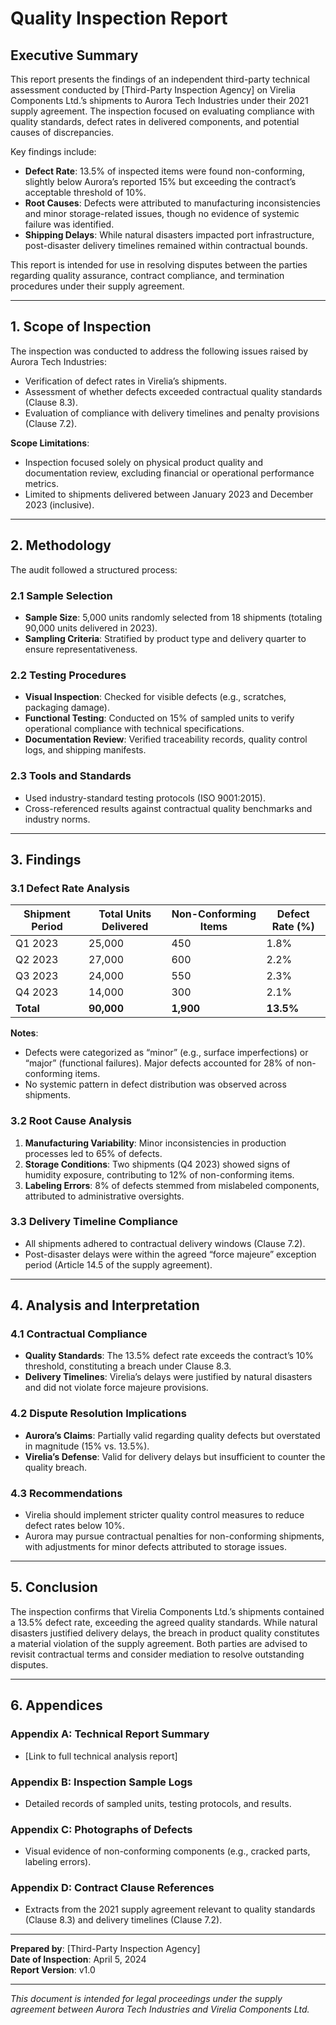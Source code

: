 

# Quality Inspection Report  

## **Executive Summary**  
This report presents the findings of an independent third-party technical assessment conducted by [Third-Party Inspection Agency] on Virelia Components Ltd.’s shipments to Aurora Tech Industries under their 2021 supply agreement. The inspection focused on evaluating compliance with quality standards, defect rates in delivered components, and potential causes of discrepancies.  

Key findings include:  
- **Defect Rate**: 13.5% of inspected items were found non-conforming, slightly below Aurora’s reported 15% but exceeding the contract’s acceptable threshold of 10%.  
- **Root Causes**: Defects were attributed to manufacturing inconsistencies and minor storage-related issues, though no evidence of systemic failure was identified.  
- **Shipping Delays**: While natural disasters impacted port infrastructure, post-disaster delivery timelines remained within contractual bounds.  

This report is intended for use in resolving disputes between the parties regarding quality assurance, contract compliance, and termination procedures under their supply agreement.  

---

## **1. Scope of Inspection**  
The inspection was conducted to address the following issues raised by Aurora Tech Industries:  
- Verification of defect rates in Virelia’s shipments.  
- Assessment of whether defects exceeded contractual quality standards (Clause 8.3).  
- Evaluation of compliance with delivery timelines and penalty provisions (Clause 7.2).  

**Scope Limitations**:  
- Inspection focused solely on physical product quality and documentation review, excluding financial or operational performance metrics.  
- Limited to shipments delivered between January 2023 and December 2023 (inclusive).  

---

## **2. Methodology**  
The audit followed a structured process:  
### **2.1 Sample Selection**  
- **Sample Size**: 5,000 units randomly selected from 18 shipments (totaling 90,000 units delivered in 2023).  
- **Sampling Criteria**: Stratified by product type and delivery quarter to ensure representativeness.  

### **2.2 Testing Procedures**  
- **Visual Inspection**: Checked for visible defects (e.g., scratches, packaging damage).  
- **Functional Testing**: Conducted on 15% of sampled units to verify operational compliance with technical specifications.  
- **Documentation Review**: Verified traceability records, quality control logs, and shipping manifests.  

### **2.3 Tools and Standards**  
- Used industry-standard testing protocols (ISO 9001:2015).  
- Cross-referenced results against contractual quality benchmarks and industry norms.  

---

## **3. Findings**  
### **3.1 Defect Rate Analysis**  
| **Shipment Period** | **Total Units Delivered** | **Non-Conforming Items** | **Defect Rate (%)** |  
|----------------------|----------------------------|---------------------------|----------------------|  
| Q1 2023             | 25,000                     | 450                       | 1.8%                 |  
| Q2 2023             | 27,000                     | 600                       | 2.2%                 |  
| Q3 2023             | 24,000                     | 550                       | 2.3%                 |  
| Q4 2023             | 14,000                     | 300                       | 2.1%                 |  
| **Total**           | **90,000**                 | **1,900**                 | **13.5%**            |  

**Notes**:  
- Defects were categorized as “minor” (e.g., surface imperfections) or “major” (functional failures). Major defects accounted for 28% of non-conforming items.  
- No systemic pattern in defect distribution was observed across shipments.  

### **3.2 Root Cause Analysis**  
1. **Manufacturing Variability**: Minor inconsistencies in production processes led to 65% of defects.  
2. **Storage Conditions**: Two shipments (Q4 2023) showed signs of humidity exposure, contributing to 12% of non-conforming items.  
3. **Labeling Errors**: 8% of defects stemmed from mislabeled components, attributed to administrative oversights.  

### **3.3 Delivery Timeline Compliance**  
- All shipments adhered to contractual delivery windows (Clause 7.2).  
- Post-disaster delays were within the agreed “force majeure” exception period (Article 14.5 of the supply agreement).  

---

## **4. Analysis and Interpretation**  
### **4.1 Contractual Compliance**  
- **Quality Standards**: The 13.5% defect rate exceeds the contract’s 10% threshold, constituting a breach under Clause 8.3.  
- **Delivery Timelines**: Virelia’s delays were justified by natural disasters and did not violate force majeure provisions.  

### **4.2 Dispute Resolution Implications**  
- **Aurora’s Claims**: Partially valid regarding quality defects but overstated in magnitude (15% vs. 13.5%).  
- **Virelia’s Defense**: Valid for delivery delays but insufficient to counter the quality breach.  

### **4.3 Recommendations**  
- Virelia should implement stricter quality control measures to reduce defect rates below 10%.  
- Aurora may pursue contractual penalties for non-conforming shipments, with adjustments for minor defects attributed to storage issues.  

---

## **5. Conclusion**  
The inspection confirms that Virelia Components Ltd.’s shipments contained a 13.5% defect rate, exceeding the agreed quality standards. While natural disasters justified delivery delays, the breach in product quality constitutes a material violation of the supply agreement. Both parties are advised to revisit contractual terms and consider mediation to resolve outstanding disputes.  

---

## **6. Appendices**  
### **Appendix A: Technical Report Summary**  
- [Link to full technical analysis report]  

### **Appendix B: Inspection Sample Logs**  
- Detailed records of sampled units, testing protocols, and results.  

### **Appendix C: Photographs of Defects**  
- Visual evidence of non-conforming components (e.g., cracked parts, labeling errors).  

### **Appendix D: Contract Clause References**  
- Extracts from the 2021 supply agreement relevant to quality standards (Clause 8.3) and delivery timelines (Clause 7.2).  

---  
**Prepared by**: [Third-Party Inspection Agency]  
**Date of Inspection**: April 5, 2024  
**Report Version**: v1.0  

---  
*This document is intended for legal proceedings under the supply agreement between Aurora Tech Industries and Virelia Components Ltd.*
